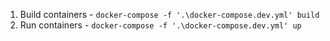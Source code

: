 1. Build containers - `docker-compose -f '.\docker-compose.dev.yml' build`
2. Run containers - `docker-compose -f '.\docker-compose.dev.yml' up`
